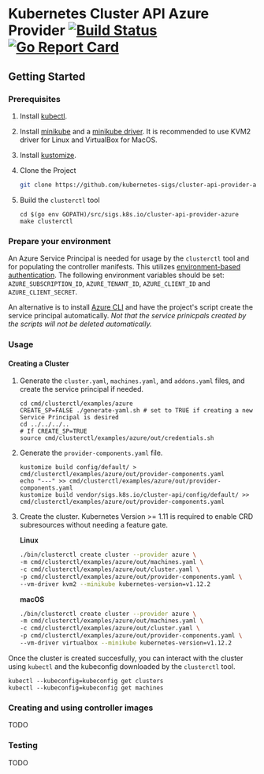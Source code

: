 # Kubernetes Cluster API Azure Provider  [![Build Status](https://dev.azure.com/Cluster-API-Provider-Azure/Cluster-API-Provider-Azure%20Project/_apis/build/status/platform9.azure-provider)](https://dev.azure.com/Cluster-API-Provider-Azure/Cluster-API-Provider-Azure%20Project/_build/latest?definitionId=1)[![Go Report Card](https://goreportcard.com/badge/github.com/platform9/azure-provider)](https://goreportcard.com/report/github.com/platform9/azure-provider)

## Getting Started
### Prerequisites
1. Install [kubectl](https://kubernetes.io/docs/tasks/tools/install-kubectl/).
2. Install [minikube](https://kubernetes.io/docs/tasks/tools/install-minikube/) and a [minikube driver](https://github.com/kubernetes/minikube/blob/master/docs/drivers.md). It is recommended to use KVM2 driver for Linux and VirtualBox for MacOS.
3. Install [kustomize](https://github.com/kubernetes-sigs/kustomize/blob/master/docs/INSTALL.md).
4. Clone the Project
    ```bash
    git clone https://github.com/kubernetes-sigs/cluster-api-provider-azure $(go env GOPATH)/src/sigs.k8s.io/cluster-api-provider-azure
    ```
5. Build the `clusterctl` tool

   ```
   cd $(go env GOPATH)/src/sigs.k8s.io/cluster-api-provider-azure
   make clusterctl
   ```

### Prepare your environment
An Azure Service Principal is needed for usage by the `clusterctl` tool and for populating the controller manifests. This utilizes [environment-based authentication](https://docs.microsoft.com/en-us/go/azure/azure-sdk-go-authorization#use-environment-based-authentication). The following environment variables should be set: `AZURE_SUBSCRIPTION_ID`, `AZURE_TENANT_ID`, `AZURE_CLIENT_ID` and `AZURE_CLIENT_SECRET`.

An alternative is to install [Azure CLI](https://docs.microsoft.com/en-us/cli/azure/install-azure-cli?view=azure-cli-latest) and have the project's script create the service principal automatically. _Not that the service prinicpals created by the scripts will not be deleted automatically._

### Usage

#### Creating a Cluster
1. Generate the `cluster.yaml`, `machines.yaml`, and `addons.yaml` files, and create the service principal if needed.

   ```
   cd cmd/clusterctl/examples/azure
   CREATE_SP=FALSE ./generate-yaml.sh # set to TRUE if creating a new Service Principal is desired
   cd ../../../..
   # If CREATE_SP=TRUE
   source cmd/clusterctl/examples/azure/out/credentials.sh
   ```
2. Generate the `provider-components.yaml` file.

   ```
   kustomize build config/default/ > cmd/clusterctl/examples/azure/out/provider-components.yaml
   echo "---" >> cmd/clusterctl/examples/azure/out/provider-components.yaml
   kustomize build vendor/sigs.k8s.io/cluster-api/config/default/ >> cmd/clusterctl/examples/azure/out/provider-components.yaml
   ```
3. Create the cluster. 
   Kubernetes Version >= 1.11 is required to enable CRD subresources without needing a feature gate.


    **Linux**
    ```bash
    ./bin/clusterctl create cluster --provider azure \
    -m cmd/clusterctl/examples/azure/out/machines.yaml \
    -c cmd/clusterctl/examples/azure/out/cluster.yaml \
    -p cmd/clusterctl/examples/azure/out/provider-components.yaml \
    --vm-driver kvm2 --minikube kubernetes-version=v1.12.2
    ```

    **macOS** 
    ```bash
   ./bin/clusterctl create cluster --provider azure \
   -m cmd/clusterctl/examples/azure/out/machines.yaml \
   -c cmd/clusterctl/examples/azure/out/cluster.yaml \
   -p cmd/clusterctl/examples/azure/out/provider-components.yaml \
   --vm-driver virtualbox --minikube kubernetes-version=v1.12.2
   ```
Once the cluster is created succesfully, you can interact with the cluster using `kubectl` and the kubeconfig downloaded by the `clusterctl` tool.

```
kubectl --kubeconfig=kubeconfig get clusters
kubectl --kubeconfig=kubeconfig get machines
```

### Creating and using controller images
TODO

### Testing
TODO

